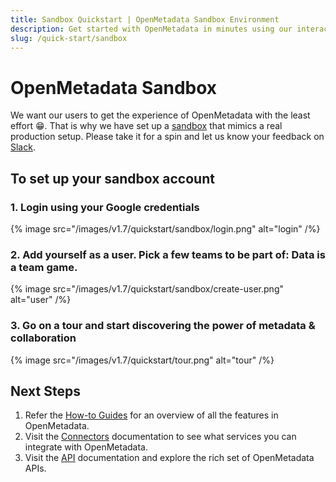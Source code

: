 ```yaml
---
title: Sandbox Quickstart | OpenMetadata Sandbox Environment
description: Get started with OpenMetadata in minutes using our interactive sandbox environment. Explore data discovery, lineage, and governance features hands-on.
slug: /quick-start/sandbox
---
```


# OpenMetadata Sandbox

We want our users to get the experience of OpenMetadata with the least effort 😁. That is why we have set up a 
[sandbox](https://sandbox.open-metadata.org/) that mimics a real production setup. Please take it for a spin and 
let us know your feedback on [Slack](https://slack.open-metadata.org/).

## To set up your sandbox account

### 1. Login using your Google credentials

{% image
src="/images/v1.7/quickstart/sandbox/login.png"
alt="login" /%}


### 2. Add yourself as a user. Pick a few teams to be part of: Data is a team game.

{% image
src="/images/v1.7/quickstart/sandbox/create-user.png"
alt="user" /%}


### 3. Go on a tour and start discovering the power of metadata & collaboration

{% image
src="/images/v1.7/quickstart/tour.png"
alt="tour" /%}


## Next Steps

1. Refer the [How-to Guides](/how-to-guides) for an overview of all the features in OpenMetadata.
2. Visit the [Connectors](/connectors) documentation to see what services you can integrate with
   OpenMetadata.
3. Visit the [API](/swagger.html) documentation and explore the rich set of OpenMetadata APIs.
